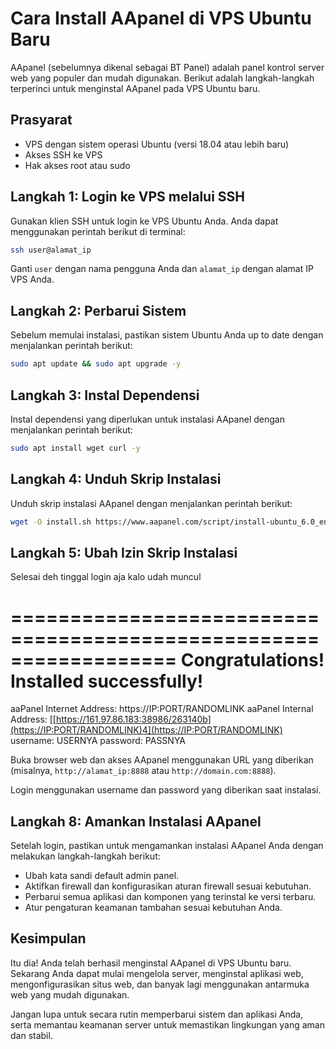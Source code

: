 # Cara Install AApanel di VPS Ubuntu Baru

AApanel (sebelumnya dikenal sebagai BT Panel) adalah panel kontrol server web yang populer dan mudah digunakan. Berikut adalah langkah-langkah terperinci untuk menginstal AApanel pada VPS Ubuntu baru.

## Prasyarat
- VPS dengan sistem operasi Ubuntu (versi 18.04 atau lebih baru)
- Akses SSH ke VPS
- Hak akses root atau sudo

## Langkah 1: Login ke VPS melalui SSH
Gunakan klien SSH untuk login ke VPS Ubuntu Anda. Anda dapat menggunakan perintah berikut di terminal:
```bash
ssh user@alamat_ip
```
Ganti `user` dengan nama pengguna Anda dan `alamat_ip` dengan alamat IP VPS Anda.

## Langkah 2: Perbarui Sistem
Sebelum memulai instalasi, pastikan sistem Ubuntu Anda up to date dengan menjalankan perintah berikut:
```bash
sudo apt update && sudo apt upgrade -y
```

## Langkah 3: Instal Dependensi
Instal dependensi yang diperlukan untuk instalasi AApanel dengan menjalankan perintah berikut:
```bash
sudo apt install wget curl -y
```

## Langkah 4: Unduh Skrip Instalasi
Unduh skrip instalasi AApanel dengan menjalankan perintah berikut:
```bash
wget -O install.sh https://www.aapanel.com/script/install-ubuntu_6.0_en.sh && bash install.sh forum
```

## Langkah 5: Ubah Izin Skrip Instalasi
Selesai deh tinggal login aja kalo udah muncul

==================================================================
Congratulations! Installed successfully!
==================================================================
aaPanel Internet Address: https://IP:PORT/RANDOMLINK
aaPanel Internal Address: [[https://161.97.86.183:38986/263140b](https://IP:PORT/RANDOMLINK)4](https://IP:PORT/RANDOMLINK)
username: USERNYA
password: PASSNYA

Buka browser web dan akses AApanel menggunakan URL yang diberikan (misalnya, `http://alamat_ip:8888` atau `http://domain.com:8888`).

Login menggunakan username dan password yang diberikan saat instalasi.

## Langkah 8: Amankan Instalasi AApanel
Setelah login, pastikan untuk mengamankan instalasi AApanel Anda dengan melakukan langkah-langkah berikut:
- Ubah kata sandi default admin panel.
- Aktifkan firewall dan konfigurasikan aturan firewall sesuai kebutuhan.
- Perbarui semua aplikasi dan komponen yang terinstal ke versi terbaru.
- Atur pengaturan keamanan tambahan sesuai kebutuhan Anda.

## Kesimpulan
Itu dia! Anda telah berhasil menginstal AApanel di VPS Ubuntu baru. Sekarang Anda dapat mulai mengelola server, menginstal aplikasi web, mengonfigurasikan situs web, dan banyak lagi menggunakan antarmuka web yang mudah digunakan.

Jangan lupa untuk secara rutin memperbarui sistem dan aplikasi Anda, serta memantau keamanan server untuk memastikan lingkungan yang aman dan stabil.
